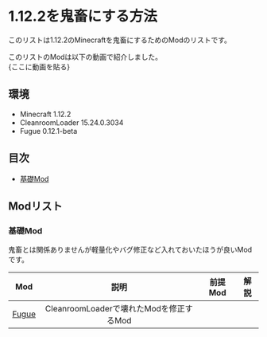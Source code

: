 # 1.12.2を鬼畜にする方法
  
このリストは1.12.2のMinecraftを鬼畜にするためのModのリストです。

このリストのModは以下の動画で紹介しました。  
{ここに動画を貼る}
  
## 環境
  
- Minecraft 1.12.2
- CleanroomLoader 15.24.0.3034
- Fugue 0.12.1-beta

## 目次
  
- [基礎Mod](#基礎Mod)
  
## Modリスト
  
### 基礎Mod
  
鬼畜とは関係ありませんが軽量化やバグ修正など入れておいたほうが良いModです。  

|Mod|説明|前提Mod|解説|
|:-:|:-:|:-:|:-:|
|[Fugue]()|CleanroomLoaderで壊れたModを修正するMod|||
